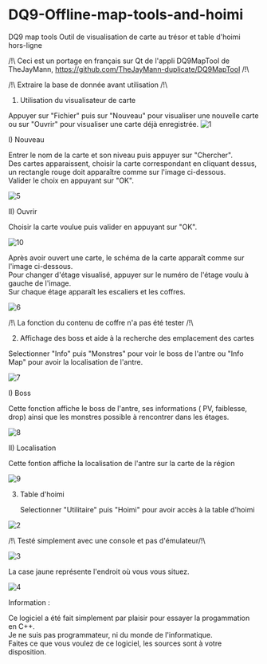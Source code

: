 # DQ9-Offline-map-tools-and-hoimi
DQ9 map tools
Outil de visualisation de carte au trésor et table d'hoimi hors-ligne

/!\ Ceci est un portage en français sur Qt de l'appli DQ9MapTool de TheJayMann, https://github.com/TheJayMann-duplicate/DQ9MapTool /!\

/!\ Extraire la base de donnée avant utilisation /!\

1) Utilisation du visualisateur de carte

Appuyer sur "Fichier" puis sur "Nouveau" pour visualiser une nouvelle carte ou sur "Ouvrir" pour visualiser une carte déjà enregistrée.
![1](https://github.com/user-attachments/assets/0a5ffa3d-0402-4252-ac3d-f8c9fb16bb49)

  I) Nouveau

  Entrer le nom de la carte et son niveau puis appuyer sur "Chercher".  
  Des cartes apparaissent, choisir la carte correspondant en cliquant dessus, un rectangle rouge doit apparaître comme sur l'image ci-dessous.  
  Valider le choix en appuyant sur "OK".
  
![5](https://github.com/user-attachments/assets/ecccd9d4-ef70-496a-be19-e4a562a966cd)

  II) Ouvrir

  Choisir la carte voulue puis valider en appuyant sur "OK".
  
![10](https://github.com/user-attachments/assets/b5e84fb0-f808-4d61-be05-763f54d08460)

Après avoir ouvert une carte, le schéma de la carte apparaît comme sur l'image ci-dessous.  
Pour changer d'étage visualisé, appuyer sur le numéro de l'étage voulu à gauche de l'image.  
Sur chaque étage apparaît les escaliers et les coffres.

![6](https://github.com/user-attachments/assets/bb773a52-450c-4e73-b917-8de22c86fe5f)

/!\ La fonction du contenu de coffre n'a pas été tester /!\

2) Affichage des boss et aide à la recherche des emplacement des cartes

Selectionner "Info" puis "Monstres" pour voir le boss de l'antre ou "Info Map" pour avoir la localisation de l'antre.

![7](https://github.com/user-attachments/assets/b59cfa4c-2c59-4412-a337-5313273904b5)

  I) Boss

  Cette fonction affiche le boss de l'antre, ses informations ( PV, faiblesse, drop) ainsi que les monstres possible à rencontrer dans les étages.
  
![8](https://github.com/user-attachments/assets/529b6dca-209c-4679-b6c6-a92e04b0e36c)

  II) Localisation

  Cette fontion affiche la localisation de l'antre sur la carte de la région
  
![9](https://github.com/user-attachments/assets/848591d1-34a0-43e9-a09e-8ffdd9f3bf58)

3) Table d'hoimi

   Selectionner "Utilitaire" puis "Hoimi" pour avoir accès à la table d'hoimi
   
![2](https://github.com/user-attachments/assets/0a9c96ae-3945-4dd8-bedd-49e12102d0e8)

  /!\ Testé simplement avec une console et pas d'émulateur/!\
  
![3](https://github.com/user-attachments/assets/21ca3074-5b5d-4168-bf03-b07592fad564)

  La case jaune représente l'endroit où vous vous situez.
  
![4](https://github.com/user-attachments/assets/356f64dc-4de9-48b8-9378-56a998b3c0bf)




Information :

Ce logiciel a été fait simplement par plaisir pour essayer la progammation en C++.  
Je ne suis pas programmateur, ni du monde de l'informatique.  
Faites ce que vous voulez de ce logiciel, les sources sont à votre disposition.
